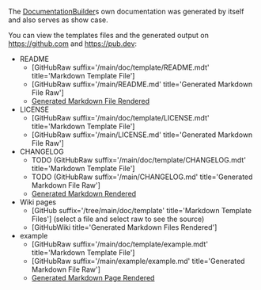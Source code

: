 [//]: # (This file was generated from: doc/template/example.mdt using the documentation_builder package on: 2022-02-25 14:56:27.012475.)
The [DocumentationBuilder](https://github.com/domain-centric/documentation_builder/wiki/01-Documentation-Builder#lib-src-builder-documentation-builder-dart-documentationbuilder)s own documentation was generated by itself and also serves as show case.

You can view the templates files and the generated output on https://github.com and https://pub.dev:

- README
  - [GitHubRaw suffix='/main/doc/template/README.mdt' title='Markdown Template File']
  - [GitHubRaw suffix='/main/README.md' title='Generated Markdown File Raw']
  - [Generated Markdown File Rendered](https://pub.dev/packages/documentation_builder)
- LICENSE
  - [GitHubRaw suffix='/main/doc/template/LICENSE.mdt' title='Markdown Template File']
  - [GitHubRaw suffix='/main/LICENSE.md' title='Generated Markdown File Raw']
- CHANGELOG
  - TODO (GitHubRaw suffix='/main/doc/template/CHANGELOG.mdt' title='Markdown Template File']
  - TODO (GitHubRaw suffix='/main/CHANGELOG.md' title='Generated Markdown File Raw']
  - [Generated Markdown Rendered](https://pub.dev/packages/documentation_builder/versions)
- Wiki pages
  - [GitHub suffix='/tree/main/doc/template' title='Markdown Template Files'] (select a file and select raw to see the source)
  - [GitHubWiki title='Generated Markdown Files Rendered']
- example
  - [GitHubRaw suffix='/main/doc/template/example.mdt' title='Markdown Template File']
  - [GitHubRaw suffix='/main/example/example.md' title='Generated Markdown File Raw']
  - [Generated Markdown Page Rendered](https://pub.dev/packages/documentation_builder/example)